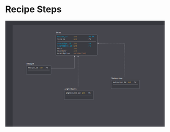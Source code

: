 # Recipe Steps

![](https://raw.githubusercontent.com/ChickenKyiv/creative/master/Recipe%20Steps%20%20%20SqlDBM.png)

